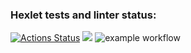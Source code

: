 ### Hexlet tests and linter status:
[![Actions Status](https://github.com/Naamphi/frontend-project-lvl1/workflows/hexlet-check/badge.svg)](https://github.com/Naamphi/frontend-project-lvl1/actions)
<a href="https://codeclimate.com/github/Naamphi/frontend-project-lvl1/maintainability"><img src="https://api.codeclimate.com/v1/badges/218d3b37f72822595d65/maintainability" /></a>
![example workflow](https://github.com/<OWNER>/<REPOSITORY>/actions/workflows/<WORKFLOW_FILE>/badge.svg)
